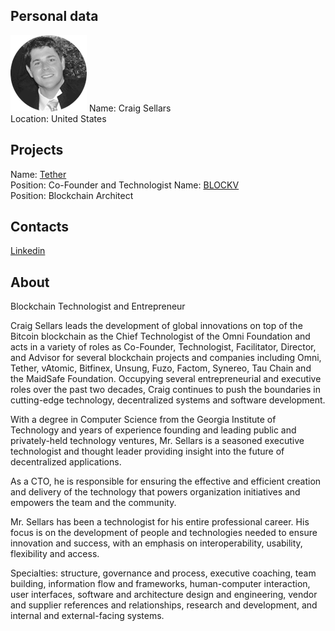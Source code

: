 ## Personal data  
![Craig Sellars photo](../people/photo/craig_sellars.png) 
Name: Craig Sellars  
Location: United States  
## Projects 
Name: [Tether](../projects/tether.md)   
Position: Co-Founder and Technologist
Name: [BLOCKV](../projects/blockv.md)  
Position: Blockchain Architect  
## Contacts
[Linkedin](https://www.linkedin.com/in/craigcsellars/)
## About
Blockchain Technologist and Entrepreneur

Craig Sellars leads the development of global innovations on top of the Bitcoin blockchain as the Chief Technologist of the Omni Foundation and acts in a variety of roles as Co-Founder, Technologist, Facilitator, Director, and Advisor for several blockchain projects and companies including Omni, Tether, vAtomic, Bitfinex, Unsung, Fuzo, Factom, Synereo, Tau Chain and the MaidSafe Foundation. Occupying several entrepreneurial and executive roles over the past two decades, Craig continues to push the boundaries in cutting-edge technology, decentralized systems and software development.

With a degree in Computer Science from the Georgia Institute of Technology and years of experience founding and leading public and privately-held technology ventures, Mr. Sellars is a seasoned executive technologist and thought leader providing insight into the future of decentralized applications.

As a CTO, he is responsible for ensuring the effective and efficient creation and delivery of the technology that powers organization initiatives and empowers the team and the community.

Mr. Sellars has been a technologist for his entire professional career. His focus is on the development of people and technologies needed to ensure innovation and success, with an emphasis on interoperability, usability, flexibility and access.

Specialties: structure, governance and process, executive coaching, team building, information flow and frameworks, human-computer interaction, user interfaces, software and architecture design and engineering, vendor and supplier references and relationships, research and development, and internal and external-facing systems. 